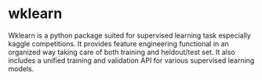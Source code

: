 # wklearn
Wklearn is a python package suited for supervised learning task especially kaggle competitions. 
It provides feature engineering functional in an organized way taking care of both training and heldout/test set.
It also includes a unified training and validation API for various supervised learning models.
